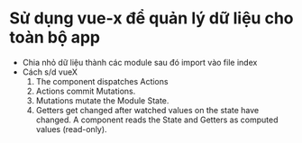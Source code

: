 # Sử dụng vue-x để quản lý dữ liệu cho toàn bộ app
+ Chia nhỏ dữ liệu thành các module sau đó import vào file index
+ Cách s/d vueX
    1. The component dispatches Actions
    2. Actions commit Mutations.
    3. Mutations mutate the Module State.
    4. Getters get changed after watched values on the state have changed.
    A component reads the State and Getters as computed values (read-only).